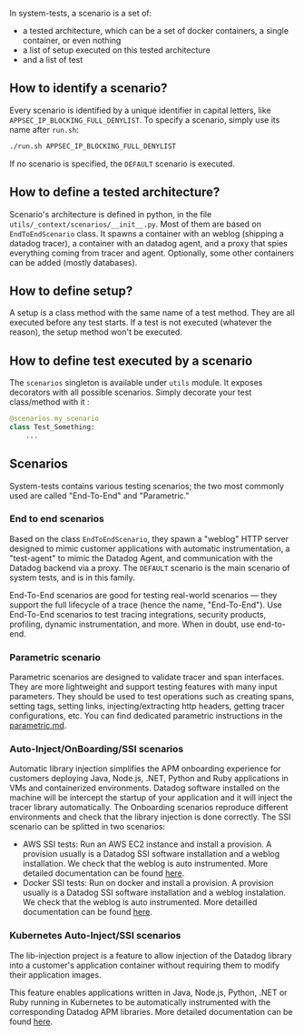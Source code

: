 In system-tests, a scenario is a set of:

* a tested architecture, which can be a set of docker containers, a single container, or even nothing
* a list of setup executed on this tested architecture
* and a list of test

## How to identify a scenario?

Every scenario is identified by a unique identifier in capital letters, like `APPSEC_IP_BLOCKING_FULL_DENYLIST`. To specify a scenario, simply use its name after `run.sh`:

```bash
./run.sh APPSEC_IP_BLOCKING_FULL_DENYLIST
```

If no scenario is specified, the `DEFAULT` scenario is executed.

## How to define a tested architecture?

Scenario's architecture is defined in python, in the file `utils/_context/scenarios/__init__.py`. Most of them are based on `EndToEndScenario` class. It spawns a container with an weblog (shipping a datadog tracer), a container with an datadog agent, and a proxy that spies everything coming from tracer and agent. Optionally, some other containers can be added (mostly databases).

## How to define setup?

A setup is a class method with the same name of a test method. They are all executed before any test starts. If a test is not executed (whatever the reason), the setup method won't be executed.

## How to define test executed by a scenario

The `scenarios` singleton is available under `utils` module. It exposes decorators with  all possible scenarios. Simply decorate your test class/method with it :

```python
@scenarios.my_scenario
class Test_Something:
    ...
```

## Scenarios

System-tests contains various testing scenarios; the two most commonly used are called "End-To-End" and "Parametric."

### End to end scenarios

Based on the class `EndToEndScenario`, they spawn a "weblog" HTTP server designed to mimic customer applications with automatic instrumentation, a "test-agent" to mimic the Datadog Agent, and communication with the Datadog backend via a proxy. The `DEFAULT` scenario is the main scenario of system tests, and is in this family.

End-To-End scenarios are good for testing real-world scenarios — they support the full lifecycle of a trace (hence the name, "End-To-End"). Use End-To-End scenarios to test tracing integrations, security products, profiling, dynamic instrumentation, and more. When in doubt, use end-to-end.

### Parametric scenario

Parametric scenarios are designed to validate tracer and span interfaces. They are more lightweight and support testing features with many input parameters. They should be used to test operations such as creating spans, setting tags, setting links, injecting/extracting http headers, getting tracer configurations, etc. You can find dedicated parametric instructions in the [parametric.md](https://github.com/DataDog/system-tests/blob/main/docs/scenarios/parametric.md).

### Auto-Inject/OnBoarding/SSI scenarios

Automatic library injection simplifies the APM onboarding experience for customers deploying Java, Node.js, .NET, Python and Ruby applications in VMs and containerized environments. Datadog software installed on the machine will be intercept the startup of your application and it will inject the tracer library automatically. The Onboarding scenarios reproduce different environments and check that the library injection is done correctly. The SSI scenario can be splitted in two scenarios:
* AWS SSI tests: Run an AWS EC2 instance and install a provision. A provision usually is a Datadog SSI software  installation and a weblog installation. We check that the weblog is auto instrumented. More detailed documentation can be found [here](onboarding.md).
* Docker SSI tests: Run on docker and install a provision. A provision usually is a Datadog SSI software installation and a weblog instalation. We check that the weblog is auto instrumented. More detailled documentation can be found [here](docker_ssi.md).

### Kubernetes Auto-Inject/SSI scenarios


The lib-injection project is a feature to allow injection of the Datadog library into a customer's application container without requiring them to modify their application images.

This feature enables applications written in Java, Node.js, Python, .NET or Ruby running in Kubernetes to be automatically instrumented with the corresponding Datadog APM libraries. More detailed documentation can be found [here](https://github.com/DataDog/system-tests/blob/main/docs/scenarios/k8s_lib_injection.md).